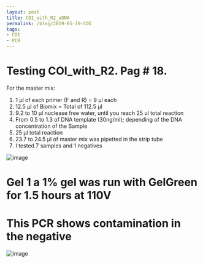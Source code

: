 ```yaml
---
layout: post
title: COI_with_R2_eDNA
permalink: /blog/2019-05-19-COI
tags:
- COI
- PCR
---
```


# Testing COI_with_R2. Pag # 18.

For the master mix:

1. 1 µl of each primer (F and R) = 9 µl each
2. 12.5 µl of Biomix = Total of 112.5 µl
3. 9.2 to 10 µl nuclease free water, until you reach 25 ul total reaction
4. From 0.5 to 1.3 of DNA template (30ng/ml); depending of the DNA concentration of the Sample
5. 25 µl total reaction
6. 23.7 to 24.5 µl of master mix was pipetted in the strip tube
7. I tested 7 samples and 1 negatives

![image](/eDNA/images/Pag18_COI.png)

# Gel  1 a 1% gel was run with GelGreen for 1.5 hours at 110V

# This PCR shows contamination in the negative

![image](/eDNA/images/COI_Page18.png)
